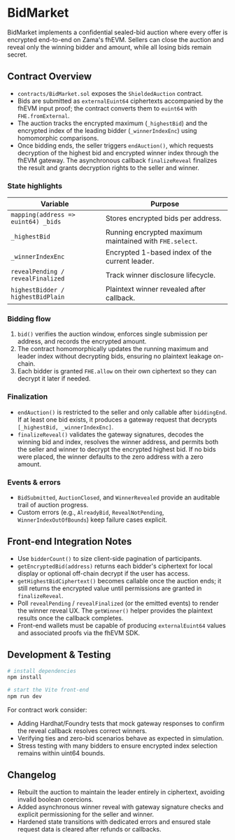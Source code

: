# BidMarket

BidMarket implements a confidential sealed-bid auction where every offer is
encrypted end-to-end on Zama's fhEVM. Sellers can close the auction and reveal
only the winning bidder and amount, while all losing bids remain secret.

## Contract Overview

- `contracts/BidMarket.sol` exposes the `ShieldedAuction` contract.
- Bids are submitted as `externalEuint64` ciphertexts accompanied by the fhEVM
  input proof; the contract converts them to `euint64` with `FHE.fromExternal`.
- The auction tracks the encrypted maximum (`_highestBid`) and the encrypted
  index of the leading bidder (`_winnerIndexEnc`) using homomorphic comparisons.
- Once bidding ends, the seller triggers `endAuction()`, which requests
  decryption of the highest bid and encrypted winner index through the fhEVM
  gateway. The asynchronous callback `finalizeReveal` finalizes the result and
  grants decryption rights to the seller and winner.

### State highlights

| Variable | Purpose |
| --- | --- |
| `mapping(address => euint64) _bids` | Stores encrypted bids per address. |
| `_highestBid` | Running encrypted maximum maintained with `FHE.select`. |
| `_winnerIndexEnc` | Encrypted 1-based index of the current leader. |
| `revealPending / revealFinalized` | Track winner disclosure lifecycle. |
| `highestBidder / highestBidPlain` | Plaintext winner revealed after callback. |

### Bidding flow

1. `bid()` verifies the auction window, enforces single submission per address,
   and records the encrypted amount.
2. The contract homomorphically updates the running maximum and leader index
   without decrypting bids, ensuring no plaintext leakage on-chain.
3. Each bidder is granted `FHE.allow` on their own ciphertext so they can
   decrypt it later if needed.

### Finalization

- `endAuction()` is restricted to the seller and only callable after
  `biddingEnd`. If at least one bid exists, it produces a gateway request that
  decrypts `[_highestBid, _winnerIndexEnc]`.
- `finalizeReveal()` validates the gateway signatures, decodes the winning bid
  and index, resolves the winner address, and permits both the seller and
  winner to decrypt the encrypted highest bid. If no bids were placed, the
  winner defaults to the zero address with a zero amount.

### Events & errors

- `BidSubmitted`, `AuctionClosed`, and `WinnerRevealed` provide an auditable
  trail of auction progress.
- Custom errors (e.g., `AlreadyBid`, `RevealNotPending`, `WinnerIndexOutOfBounds`)
  keep failure cases explicit.

## Front-end Integration Notes

- Use `bidderCount()` to size client-side pagination of participants.
- `getEncryptedBid(address)` returns each bidder's ciphertext for local display
  or optional off-chain decrypt if the user has access.
- `getHighestBidCiphertext()` becomes callable once the auction ends; it still
  returns the encrypted value until permissions are granted in `finalizeReveal`.
- Poll `revealPending` / `revealFinalized` (or the emitted events) to render the
  winner reveal UX. The `getWinner()` helper provides the plaintext results
  once the callback completes.
- Front-end wallets must be capable of producing `externalEuint64` values and
  associated proofs via the fhEVM SDK.

## Development & Testing

```sh
# install dependencies
npm install

# start the Vite front-end
npm run dev
```

For contract work consider:
- Adding Hardhat/Foundry tests that mock gateway responses to confirm the
  reveal callback resolves correct winners.
- Verifying ties and zero-bid scenarios behave as expected in simulation.
- Stress testing with many bidders to ensure encrypted index selection remains
  within uint64 bounds.

## Changelog

- Rebuilt the auction to maintain the leader entirely in ciphertext, avoiding
  invalid boolean coercions.
- Added asynchronous winner reveal with gateway signature checks and explicit
  permissioning for the seller and winner.
- Hardened state transitions with dedicated errors and ensured stale request
  data is cleared after refunds or callbacks.
